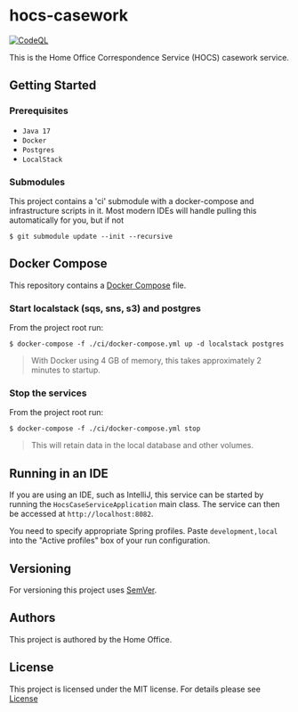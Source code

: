 # hocs-casework

[![CodeQL](https://github.com/UKHomeOffice/hocs-casework/actions/workflows/codeql-analysis.yml/badge.svg)](https://github.com/UKHomeOffice/hocs-casework/actions/workflows/codeql-analysis.yml)

This is the Home Office Correspondence Service (HOCS) casework service.

## Getting Started

### Prerequisites

* ```Java 17```
* ```Docker```
* ```Postgres```
* ```LocalStack```

### Submodules

This project contains a 'ci' submodule with a docker-compose and infrastructure scripts in it.
Most modern IDEs will handle pulling this automatically for you, but if not

```console
$ git submodule update --init --recursive
```

## Docker Compose

This repository contains a [Docker Compose](https://docs.docker.com/compose/)
file.

### Start localstack (sqs, sns, s3) and postgres
From the project root run:
```console
$ docker-compose -f ./ci/docker-compose.yml up -d localstack postgres
```

> With Docker using 4 GB of memory, this takes approximately 2 minutes to startup.

### Stop the services
From the project root run:
```console
$ docker-compose -f ./ci/docker-compose.yml stop
```
> This will retain data in the local database and other volumes.

## Running in an IDE

If you are using an IDE, such as IntelliJ, this service can be started by running the ```HocsCaseServiceApplication``` main class. 
The service can then be accessed at ```http://localhost:8082```.

You need to specify appropriate Spring profiles.
Paste `development,local` into the "Active profiles" box of your run configuration.

## Versioning

For versioning this project uses [SemVer](https://semver.org/).

## Authors

This project is authored by the Home Office.

## License 

This project is licensed under the MIT license. For details please see [License](LICENSE) 
